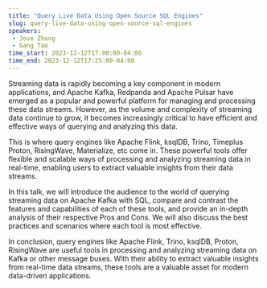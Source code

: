 ```yaml
---
title: "Query Live Data Using Open Source SQL Engines"
slug: query-live-data-using-open-source-sql-engines
speakers:
 - Jove Zhong
 - Gang Tao
time_start: 2023-12-12T17:00:00-04:00
time_end: 2023-12-12T17:25:00-04:00
---
```


Streaming data is rapidly becoming a key component in modern applications, and Apache Kafka, Redpanda and Apache Pulsar have emerged as a popular and powerful platform for managing and processing these data streams. However, as the volume and complexity of streaming data continue to grow, it becomes increasingly critical to have efficient and effective ways of querying and analyzing this data.
 
 
 
 This is where query engines like Apache Flink, ksqlDB, Trino, Timeplus Proton, RisingWave, Materialize, etc come in. These powerful tools offer flexible and scalable ways of processing and analyzing streaming data in real-time, enabling users to extract valuable insights from their data streams.
 
 
 
 In this talk, we will introduce the audience to the world of querying streaming data on Apache Kafka with SQL, compare and contrast the features and capabilities of each of these tools, and provide an in-depth analysis of their respective Pros and Cons. We will also discuss the best practices and scenarios where each tool is most effective.
 
 
 
 In conclusion, query engines like Apache Flink, Trino, ksqlDB, Proton, RisingWave are useful tools in processing and analyzing streaming data on Kafka or other message buses. With their ability to extract valuable insights from real-time data streams, these tools are a valuable asset for modern data-driven applications.
